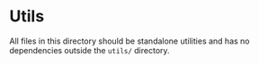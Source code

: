 # Utils

All files in this directory should be standalone utilities and has no
dependencies outside the `utils/` directory.